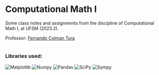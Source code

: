 # Computational Math I
Some class notes and assignments from the discipline of Computational Math I, at UFSM (2023.2).

Professor: [Fernando Colman Tura](http://lattes.cnpq.br/1338555497465445)
#
<h3>Libraries used:</h3> <div> <img alt="Matplotlib" src="https://img.shields.io/badge/Matplotlib-%23ffffff.svg?style=flat-square&logo=Matplotlib&logoColor=black" />
<img alt="Numpy" src="https://img.shields.io/badge/numpy-%23013243.svg?style=flat-square&logo=numpy&logoColor=white" />
<img alt="Pandas" src="https://img.shields.io/badge/pandas-%23150458.svg?style=flat-square&logo=pandas&logoColor=white" />
<img alt="SciPy" src="https://img.shields.io/badge/SciPy-%230C55A5.svg?style=flat-square&logo=scipy&logoColor=%white" />
<img alt="Sympy" src="https://img.shields.io/badge/SymPy-3B5526.svg?style=flat-square&logo=SymPy&logoColor=white" /></div>
